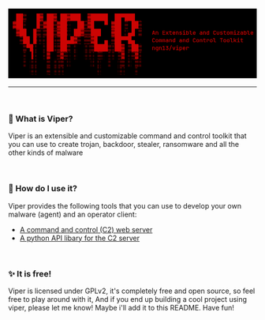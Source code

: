 <br>

<div align="center">
    <img src="assets/viper.png">  
</div>

---

<br>

### 🧐 What is Viper?
Viper is an extensible and customizable command and control toolkit that you can use to 
create trojan, backdoor, stealer, ransomware and all the other kinds of malware

<br>

### 🤔 How do I use it?
Viper provides the following tools that you can use to develop your own malware (agent) and an operator client:
- [A command and control (C2) web server](https://github.com/ngn13/viper/tree/main/server)
- [A python API libary for the C2 server](https://github.com/ngn13/viper/tree/main/lib)

<br>

### ✨ It is free!
Viper is licensed under GPLv2, it's completely free and open source, so feel free to play around with it,
And if you end up building a cool project using viper, please let me know! Maybe i'll add it to this README.
Have fun!

<br>
